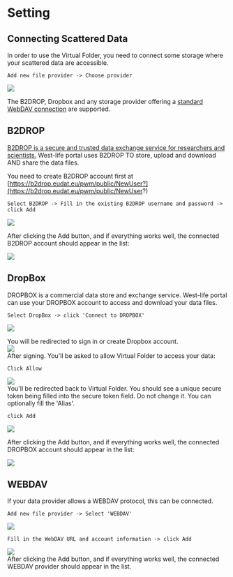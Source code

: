 # Setting

## Connecting Scattered Data

In order to use the Virtual Folder, you need to connect some storage where your scattered data are accessible.

```
Add new file provider -> Choose provider
```

![](/doc/assets/Settings.PNG)

The B2DROP, Dropbox and any storage provider offering a [standard WebDAV connection](https://www.ietf.org/rfc/rfc4918.txt) are supported.

## B2DROP

[B2DROP is a secure and trusted data exchange service for researchers and scientists.](https://eudat.eu/services/b2drop) West-life portal uses B2DROP TO store, upload and download AND share the data files.

You need to create B2DROP account first at [https://b2drop.eudat.eu/pwm/public/NewUser?](https://b2drop.eudat.eu/pwm/public/NewUser?)

```
Select B2DROP -> Fill in the existing B2DROP username and password -> click Add
```

![](/doc/assets/SettingsB2DROP.PNG)  


After clicking the Add button, and if everything works well, the connected B2DROP account should appear in the list:

  
![](/doc/assets/Settings1.PNG)

## DropBox

DROPBOX is a commercial data store and exchange service. West-life portal can use your DROPBOX account to access and download your data files.

```
Select DropBox -> click 'Connect to DROPBOX'
```

![](/doc/assets/SettingsDropbox1.PNG)

You will be redirected to sign in or create Dropbox account.   
![](/doc/assets/SettingsDropbox2.PNG)  
After signing. You'll be asked to allow Virtual Folder to access your data:

```
Click Allow
```

![](/doc/assets/SettingsDropbox3.PNG)  
You'll be redirected back to Virtual Folder. You should see a unique secure token being filled into the secure token field. Do not change it. You can optionally fill the 'Alias'.

```
click Add
```

![](/doc/assets/SettingsDropbox4.PNG)  


After clicking the Add button, and if everything works well, the connected DROPBOX account should appear in the list:

  
![](/doc/assets/SettingsDropbox5.PNG)

## WEBDAV

If your data provider allows a WEBDAV protocol, this can be connected.

```
Add new file provider -> Select 'WEBDAV'
```

![](/doc/assets/SettingsWebdav1.PNG)

```
Fill in the WebDAV URL and account information -> click Add
```

![](/doc/assets/SettingsWebdav2.PNG)  
After clicking the Add button, and if everything works well, the connected WEBDAV provider should appear in the list.

